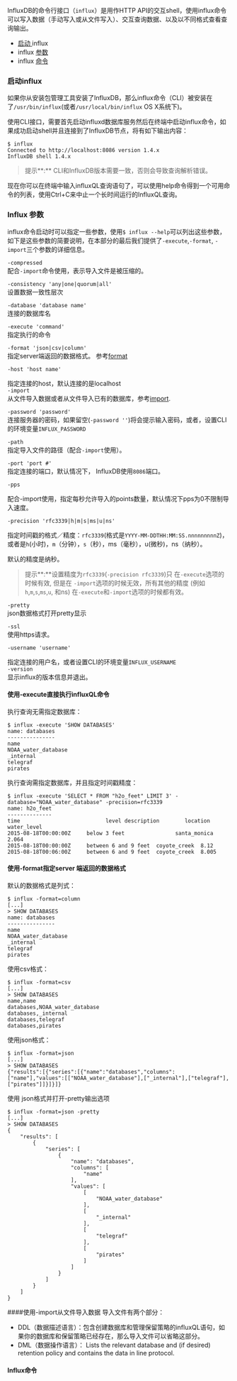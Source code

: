 InfluxDB的命令行接口（`influx`）是用作HTTP API的交互shell，使用influx命令可以写入数据（手动写入或从文件写入）、交互查询数据、以及以不同格式查看查询输出。

* [启动 ](#qi-do-ng)influx
* influx [参数](#influx-参数)
* influx [命令](#influx命令)

### 启动influx

如果你从安装包管理工具安装了InfluxDB，那么influx命令（CLI）被安装在了`/usr/bin/influx`\(或者`/usr/local/bin/influx` OS X系统下\)。

使用CLI接口，需要首先启动influxd数据库服务然后在终端中启动influx命令，如果成功启动shell并且连接到了InfluxDB节点，将有如下输出内容：

```
$ influx
Connected to http://localhost:8086 version 1.4.x
InfluxDB shell 1.4.x
```

> 提示**:** CLI和InfluxDB版本需要一致，否则会导致查询解析错误。

现在你可以在终端中输入influxQL查询语句了，可以使用help命令得到一个可用命令的列表，使用Ctrl+C来中止一个长时间运行的InfluxQL查询。

### Influx 参数

influx命令启动时可以指定一些参数，使用`$ influx --help`可以列出这些参数，如下是这些参数的简要说明，在本部分的最后我们提供了`-execute`,`-format`, `-import`三个参数的详细信息。

`-compressed`  
配合`-import`命令使用，表示导入文件是被压缩的。

`-consistency 'any|one|quorum|all'`  
设置数据一致性层次

`-database 'database name'`  
连接的数据库名

`-execute 'command'`  
指定执行的命令

`-format 'json|csv|column'`  
指定server端返回的数据格式。 参考[format](https://docs.influxdata.com/influxdb/v1.4/tools/shell/#specify-the-format-of-the-server-responses-with-format)

`-host 'host name'`

指定连接的host，默认连接的是localhost  
`-import`  
从文件导入数据或者从文件导入已有的数据库，参考[import](https://docs.influxdata.com/influxdb/v1.4/tools/shell/#import-data-from-a-file-with-import).

`-password 'password'`  
连接服务器的密码，如果留空\(`-password ''`\)将会提示输入密码，或者，设置CLI的环境变量`INFLUX_PASSWORD`

`-path`  
指定导入文件的路径（配合`-import`使用）。

`-port 'port #'`  
指定连接的端口，默认情况下， InfluxDB使用`8086`端口。

`-pps`

配合-import使用，指定每秒允许导入的points数量，默认情况下pps为0不限制导入速度。

`-precision 'rfc3339|h|m|s|ms|u|ns'`

指定时间戳的格式／精度：`rfc3339`\(格式是`YYYY-MM-DDTHH:MM:SS.nnnnnnnnnZ`\)，或者是`h`\(小时\)，`m`（分钟），`s`（秒），ms（毫秒），u\(微秒\)，ns（纳秒）。

默认的精度是纳秒。

> 提示**:**设置精度为`rfc3339`\(`-precision rfc3339`\)只 在`-execute`选项的时候有效, 但是在 `-import`选项的时候无效，所有其他的精度  \(例如`h`,`m`,`s`,`ms`,`u`, 和ns\) 在`-execute`和`-import`选项的时候都有效。

`-pretty`  
json数据格式打开pretty显示

`-ssl`  
使用https请求。

`-username 'username'`

指定连接的用户名，或者设置CLI的环境变量`INFLUX_USERNAME`  
`-version`  
显示influx的版本信息并退出。

#### 使用-execute直接执行influxQL命令

执行查询无需指定数据库：

```
$ influx -execute 'SHOW DATABASES'
name: databases
---------------
name
NOAA_water_database
_internal
telegraf
pirates
```

执行查询需指定数据库，并且指定时间戳精度：

```
$ influx -execute 'SELECT * FROM "h2o_feet" LIMIT 3' -database="NOAA_water_database" -precision=rfc3339
name: h2o_feet
--------------
time                           level description        location         water_level
2015-08-18T00:00:00Z     below 3 feet                santa_monica     2.064
2015-08-18T00:00:00Z     between 6 and 9 feet  coyote_creek  8.12
2015-08-18T00:06:00Z     between 6 and 9 feet  coyote_creek  8.005
```

#### 使用-format指定server 端返回的数据格式

默认的数据格式是列式：

```
$ influx -format=column
[...]
> SHOW DATABASES
name: databases
---------------
name
NOAA_water_database
_internal
telegraf
pirates
```

使用csv格式：

```
$ influx -format=csv
[...]
> SHOW DATABASES
name,name
databases,NOAA_water_database
databases,_internal
databases,telegraf
databases,pirates
```
使用json格式：
```
$ influx -format=json
[...]
> SHOW DATABASES
{"results":[{"series":[{"name":"databases","columns":["name"],"values":[["NOAA_water_database"],["_internal"],["telegraf"],["pirates"]]}]}]}
``` 
使用 json格式并打开-pretty输出选项
```
$ influx -format=json -pretty
[...]
> SHOW DATABASES
{
    "results": [
        {
            "series": [
                {
                    "name": "databases",
                    "columns": [
                        "name"
                    ],
                    "values": [
                        [
                            "NOAA_water_database"
                        ],
                        [
                            "_internal"
                        ],
                        [
                            "telegraf"
                        ],
                        [
                            "pirates"
                        ]
                    ]
                }
            ]
        }
    ]
}
```
####使用-import从文件导入数据
导入文件有两个部分：
* DDL（数据描述语言）：包含创建数据库和管理保留策略的influxQL语句，如果你的数据库和保留策略已经存在，那么导入文件可以省略这部分。
* DML（数据操作语言）：
 Lists the relevant database and (if desired) retention policy and contains the data in line protocol.

#### Influx命令



